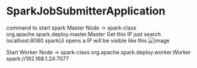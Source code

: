 # SparkJobSubmitterApplication

command to start spark Master Node -> spark-class org.apache.spark.deploy.master.Master
Get this IP just search localhost:8080 sparkUi opens a IP will be visible like this
![image](https://github.com/dubeyx/SparkJobSubmitterApplication/assets/94775233/36dd67af-19e9-4764-ba5b-23d69468870b)


Start Worker Node -> spark-class org.apache.spark.deploy.worker.Worker spark://192.168.1.24:7077
